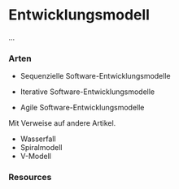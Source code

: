 # Entwicklungsmodell

...

### Arten 

* Sequenzielle Software-Entwicklungsmodelle

* Iterative Software-Entwicklungsmodelle

* Agile Software-Entwicklungsmodelle

Mit Verweise auf andere Artikel.

* Wasserfall
* Spiralmodell
* V-Modell

### Resources

